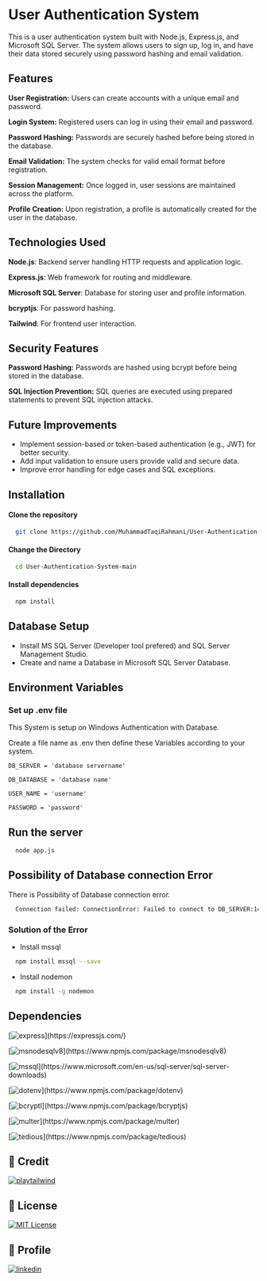 
# User Authentication System

This is a user authentication system built with Node.js, Express.js, and Microsoft SQL Server. The system allows users to sign up, log in, and have their data stored securely using password hashing and email validation.



## Features

**User Registration:** Users can create accounts with a unique email and password.

**Login System:** Registered users can log in using their email and password.

**Password Hashing:** Passwords are securely hashed before being stored in the database.

**Email Validation:** The system checks for valid email format before registration.

**Session Management:** Once logged in, user sessions are maintained across the platform.

**Profile Creation:** Upon registration, a profile is automatically created for the user in the database.


## Technologies Used

**Node.js**: Backend server handling HTTP requests and application logic.

**Express.js**: Web framework for routing and middleware.

**Microsoft SQL Server**: Database for storing user and profile information.

**bcryptjs**: For password hashing.

**Tailwind**: For frontend user interaction.


## Security Features
**Password Hashing:** Passwords are hashed using bcrypt before being stored in the database.

**SQL Injection Prevention:** SQL queries are executed using prepared statements to prevent SQL injection attacks.


## Future Improvements
* Implement session-based or token-based authentication (e.g., JWT) for better security.
* Add input validation to ensure users provide valid and secure data.
* Improve error handling for edge cases and SQL exceptions.




## Installation
#### Clone the repository

```bash
  git clone https://github.com/MuhammadTaqiRahmani/User-Authentication-System
```

#### Change the Directory

```bash
  cd User-Authentication-System-main
```

#### Install dependencies

```bash
  npm install
```

## Database Setup

* Install MS SQL Server (Developer tool prefered) and SQL Server Management Studio.
* Create and name a Database in Microsoft SQL Server Database.




## Environment Variables

### Set up .env file

This System is setup on Windows Authentication with Database.

Create a file name as .env then define these Variables according to your system.


`DB_SERVER = 'database servername'`

`DB_DATABASE = 'database name'`

`USER_NAME = 'username'`

`PASSWORD = 'password'`

## Run the server

```bash
  node app.js
```

## Possibility of Database connection Error

There is Possibility of Database connection error.

```bash
  Connection failed: ConnectionError: Failed to connect to DB_SERVER:1433 - Could not connect (sequence) at Connection.socketError 
```

### Solution of the Error
* Install mssql

```bash
  npm install mssql --save
```

* Install nodemon

```bash
  npm install -g nodemon
```
## Dependencies

[![express](https://img.shields.io/badge/express-4.19.2-EF2D5E.svg?)](https://expressjs.com/)

[![msnodesqlv8](https://img.shields.io/badge/msnodesqlv8-4.2.1-FF4438.svg?)](https://www.npmjs.com/package/msnodesqlv8)

[![mssql](https://img.shields.io/badge/mssql-11.0.1-FF9E0F.svg?)](https://www.microsoft.com/en-us/sql-server/sql-server-downloads)


[![dotenv](https://img.shields.io/badge/dotenv-16.4.5-0ABF5.svg?)](https://www.npmjs.com/package/dotenv)

[![bcryptl](https://img.shields.io/badge/bcrypt-5.1.1-9999FF.svg?)](https://www.npmjs.com/package/bcryptjs)

[![multer](https://img.shields.io/badge/multer-1.4.5-099DFD.svg?)](https://www.npmjs.com/package/multer)

[![tedious](https://img.shields.io/badge/tedious-19.0.0-7D929E.svg?)](https://www.npmjs.com/package/tedious)
## 🔗 Credit

[![playtailwind](https://img.shields.io/badge/Credit-playtailwind-06B6D4.svg?style=for-the-badge)](https://github.com/uideck/play-tailwind.git)

## 📄 License

[![MIT License](https://img.shields.io/badge/License-MIT-green.svg?style=for-the-badge)](https://choosealicense.com/licenses/mit/)






## 🔗 Profile
[![linkedin](https://img.shields.io/badge/linkedin-0A66C2?style=for-the-badge&logo=linkedin&logoColor=white)](https://www.linkedin.com/in/muhammad-taqi-rahmani-857709255/)


